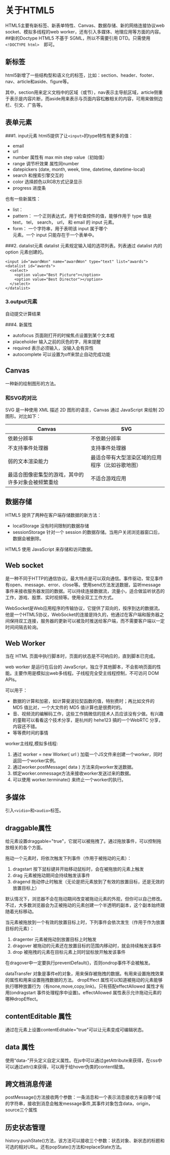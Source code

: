# 关于HTML5

HTML5主要有新标签、新表单特性、Canvas、数据存储、新的网络连接协议web socket、模拟多线程的web worker，还有引入多媒体、地理应用等方面的内容。
##新的Doctype
HTML5 不基于 SGML，所以不需要引用 DTD。只需使用```<!DOCTYPE html>  ```即可。
## 新标签
html5新增了一些结构型和语义化的标签，比如：section、header、footer、nav、article和aside、figure等。

其中，section用来定义文档中的区域（或节），nav表示主导航区域，article侧重于表示是内容片断，而aside用来表示与页面内容松散相关的内容，可用来做侧边栏、引文、广告等。

## 表单元素
###1. input元素
html5提供了让```<input>```的type特性有更多的值：

- email
- url
- number 属性有 max min step value（初始值）
- range 调节杆效果 属性同number
- datepickers (date, month, week, time, datetime, datetime-local)
- search 和搜索引擎交互的
- color 选择颜色以RGB方式记录显示
- progress 进度条
 
也有一些新属性：

- list： <datalist> 元素的 ID，该元素的内容，<option> 元素被用作提示信息，会在 input 的建议区域作为提议显示出来。
- pattern： 一个正则表达式，用于检查控件的值，能够作用于 type 值是 text， tel， search， url， 和 email 的 input 元素。
- form： 一个字符串，用于表明该 input 属于哪个 <form> 元素。一个 input 只能存在于一个表单中。

###2. datalist元素
datalist 元素规定输入域的选项列表。列表通过 datalist 内的 option 元素创建的。

	<input id="awardWon" name="awardWon" type="text" list="awards">
	<datalist id="awards">
	  <select>
	    <option value="Best Picture"></option>
	    <option value="Best Director"></option>
	  </select>
	</datalist>

### 3.output元素
自动提交计算结果

###4. 新属性
- autofocus 页面刚打开的时候焦点设置到某个文本框
- placeholder 输入之前的灰色的字，用来提醒
- required 表示必须输入，没输入会有异性
- autocomplete 可以设置为off来禁止自动完成功能

## Canvas 
一种新的绘制图形的方法。

### 和SVG的对比

SVG 是一种使用 XML 描述 2D 图形的语言，Canvas 通过 JavaScript 来绘制 2D 图形。对比如下：

| Canvas | SVG |
|-- | -- |
|依赖分辨率|不依赖分辨率|
|不支持事件处理器|支持事件处理器|
|弱的文本渲染能力|最适合带有大型渲染区域的应用程序（比如谷歌地图）|
|最适合图像密集型的游戏，其中的许多对象会被频繁重绘|不适合游戏应用|

## 数据存储
HTML5 提供了两种在客户端存储数据的新方法：
- localStorage  没有时间限制的数据存储
- sessionStorage  针对一个 session 的数据存储。当用户关闭浏览器窗口后，数据会被删除。

HTML5 使用 JavaScript 来存储和访问数据。


## Web socket
是一种不同于HTTP的通信协议。最大特点是可以双向通信。事件驱动，常见事件有open、message、error、close等。使用send方法发送数据，监听message事件来接收服务器发回的数据。可以持续连接数据流，流量小，适合做监听状态的工作，游戏、股票、实时视频等。使用全双工工作方式。

WebSocket是Web应用程序的传输协议，它提供了双向的，按序到达的数据流。他是一个HTML5协议，WebSocket的连接是持久的，他通过在客户端和服务器之间保持双工连接，服务器的更新可以被及时推送给客户端，而不需要客户端以一定时间间隔去轮询。


## Web Worker
当在 HTML 页面中执行脚本时，页面的状态是不可响应的，直到脚本已完成。

web worker 是运行在后台的 JavaScript，独立于其他脚本，不会影响页面的性能。主要作用是模拟出web多线程。子线程完全受主线程控制，不可访问 DOM APIs。

可以用于：

- 数据的计算和加密，如计算斐波拉契函数的值，特别费时；再比如文件的 MD5 值比对，一个大文件的 MD5 值计算也是很费时的。
- 音、视频流的编解码工作，这些工作搞微信的技术人员应该没有少做。有兴趣的童鞋可以看看这个技术分享，是杭州的 hehe123 搞的一个WebRTC 分享，内容还不错。
- 等等费时间的事情

worker主线程,模拟多线程:

1. 通过 worker = new Worker( url ) 加载一个JS文件来创建一个worker，同时返回一个worker实例。 
2. 通过worker.postMessage( data ) 方法来向worker发送数据。 
3. 绑定worker.onmessage方法来接收worker发送过来的数据。 
4. 可以使用 worker.terminate() 来终止一个worker的执行。


## 多媒体
引入```<vidio>```和```<audio>```标签。

## draggable属性
给元素设置draggable="true"，它就可以被拖拽了。通过拖放事件，可以控制拖放相关的各个方面。

拖动一个元素时，将依次触发下列事件（作用于被拖动的元素）：

1. dragstart 按下鼠标键并开始移动鼠标时，会在被拖放的元素上触发
2. drag 元素被拖动期间会持续触发该事件
3. dragend 拖动停止时触发（无论是把元素放到了有效的放置目标，还是无效的放置目标上）

默认情况下，浏览器不会在拖动期间改变被拖动元素的外观，但你可以自己修改。不过，大多数浏览器会为正被拖动的元素创建一个半透明的副本，这个副本始终跟随着光标移动。

当元素被拖放到一个有效的放置目标上时，下列事件会依次发生（作用于作为放置目标的元素）：

1. dragenter 元素被拖动到放置目标上时触发
2. dragover 被拖动的元素还在放置目标的范围内移动时，就会持续触发该事件
3. drop 被拖拽的元素在目标元素上同时鼠标放开触发该事件
	
在dragover中一定要执行preventDefault()，否则ondrop事件不会被触发。

dataTransfer 对象是事件e的对象，用来保存被拖拽的数据。有用来设置拖拽效果的属性和用来设置拖拽数据的方法。
dropEffect 属性可以知道被拖动的元素能够执行哪种放置行为（有none,move,copy,link)。只有搭配effectAllowed 属性才有用(ondragstart 事件处理程序中设置)。effectAllowed 属性表示允许拖动元素的哪种dropEffect。

## contentEditable 属性
通过在元素上设置contentEditable="true"可以让元素变成可编辑状态。

## data 属性
使用“data-”开头定义自定义属性。在js中可以通过getAttribute来获得，在css中可以通过attr()来获得，可以用于给hover伪类的content赋值。

## 跨文档消息传递
postMessage()方法接收两个参数：一条消息和一个表示消息接收方来自哪个域的字符串，接收到消息会触发message事件,其事件对象包含data，origin，source三个属性

## 历史状态管理
history.pushState()方法，该方法可以接收三个参数：状态对象、新状态的标题和可选的相对URL。还有popState()方法和replaceState方法。